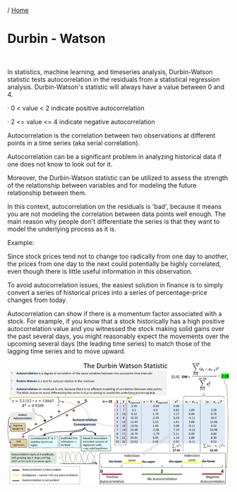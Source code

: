 / [Home](index.md)

# Durbin - Watson

<br>

In statistics, machine learning, and timeseries analysis, Durbin-Watson statistic tests autocorrelation in the residuals from a statistical regression analysis. Durbin-Watson's statistic will always have a value between 0 and 4.
 
·      0 < value < 2 indicate positive autocorrelation

·      2 <= value <= 4 indicate negative autocorrelation
 
Autocorrelation is the correlation between two observations at different points in a time series (aka serial correlation).
 
Autocorrelation can be a significant problem in analyzing historical data if one does not know to look out for it.
 
Moreover, the Durbin-Watson statistic can be utilized to assess the strength of the relationship between variables and for modeling the future relationship between them.
 
In this context, autocorrelation on the residuals is 'bad', because it means you are not modeling the correlation between data points well enough. The main reason why people don't differentiate the series is that they want to model the underlying process as it is.

Example:

Since stock prices tend not to change too radically from one day to another, the prices from one day to the next could potentially be highly correlated, even though there is little useful information in this observation.
 
To avoid autocorrelation issues, the easiest solution in finance is to simply convert a series of historical prices into a series of percentage-price changes from today.
 
Autocorrelation can show if there is a momentum factor associated with a stock. For example, if you know that a stock historically has a high positive autocorrelation value and you witnessed the stock making solid gains over the past several days, you might reasonably expect the movements over the upcoming several days (the leading time series) to match those of the lagging time series and to move upward.

![Durbin-Watson](images/durbin-watson.jpeg "Durbin-Watson")

<br>